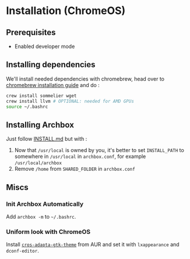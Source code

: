 # Installation (ChromeOS)
## Prerequisites
- Enabled developer mode
## Installing dependencies
We'll install needed dependencies with chromebrew, head over to [chromebrew installation guide](https://github.com/skycocker/chromebrew#installation) and do :
```sh
crew install sommelier wget 
crew install llvm # OPTIONAL: needed for AMD GPUs
source ~/.bashrc
```
## Installing Archbox
Just follow [INSTALL.md](INSTALL.md) but with :
1. Now that `/usr/local` is owned by you, it's better to set `INSTALL_PATH` to somewhere in `/usr/local` in `archbox.conf`, for example `/usr/local/archbox`
2. Remove `/home` from `SHARED_FOLDER` in `archbox.conf`
## Miscs
### Init Archbox Automatically
Add `archbox -m` to `~/.bashrc`.
### Uniform look with ChromeOS
Install [`cros-adapta-gtk-theme`](https://aur.archlinux.org/packages/cros-adapta-gtk-theme/) from AUR and set it with `lxappearance` and `dconf-editor`.